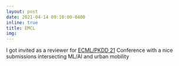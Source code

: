 ```yaml
---
layout: post
date: 2021-04-14 09:10:00-0400
inline: true
title: EMCL
img:
---
```


I got invited as a reviewer for [ECML/PKDD 21](https://2021.ecmlpkdd.org/) Conference with a nice  submissions intersecting ML/AI and urban mobility
